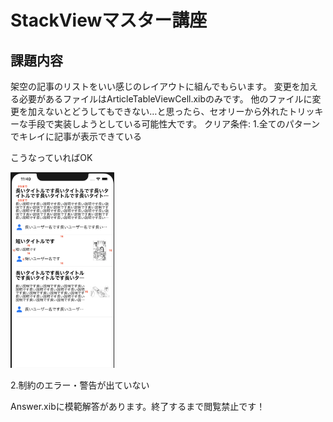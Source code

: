 # StackViewマスター講座

## 課題内容
架空の記事のリストをいい感じのレイアウトに組んでもらいます。
変更を加える必要があるファイルはArticleTableViewCell.xibのみです。
他のファイルに変更を加えないとどうしてもできない…と思ったら、セオリーから外れたトリッキーな手段で実装しようとしている可能性大です。
クリア条件:
1.全てのパターンでキレイに記事が表示できている

こうなっていればOK

<img src="https://raw.githubusercontent.com/rikutech/master-stack-view/master/model.png" width="33%" />

2.制約のエラー・警告が出ていない

Answer.xibに模範解答があります。終了するまで閲覧禁止です！
